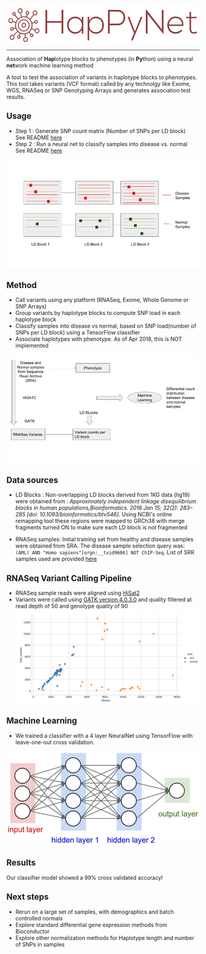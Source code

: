 <p align="left">
<img src="docs/images/logo_0.png" height="100">
</p>
<hr>


Association of **Hap**lotype blocks to phenotypes (in **Py**thon) using a neural **net**work machine learning method

A tool to test the association of variants in haplotype blocks to phenotypes.
This tool takes variants (VCF format) called by any technolgy like Exome, WGS, RNASeq or SNP Genotyping Arrays and generates association test results.

## Usage
   * Step 1 : Generate SNP count matrix (Number of SNPs per LD block) \
     See README [here](docs/README.md)
   * Step 2 : Run a neural net to classify samples into disease vs. normal \
     See README [here](docs/README.ML.md)

![alt text](docs/images/concept.png)

## Method
   * Call variants using any platform (RNASeq, Exome, Whole Genome or SNP Arrays)
   * Group variants by haplotype blocks to compute SNP load in each haplotype block
   * Classify samples into disease vs normal, based on SNP load(number of SNPs per LD block) using a TensorFlow classifier
   * Associate haplotypes with phenotype. As of Apr 2018, this is NOT implemented

![alt text](docs/images/flow.png)

## Data sources

   * LD Blocks : Non-overlapping LD blocks derived from 1KG data (hg19) were obtained from : *Approximately independent linkage disequilibrium blocks in human populations,Bioinformatics. 2016 Jan 15; 32(2): 283–285 [doi:  10.1093/bioinformatics/btv546]*. Using NCBI's online remapping tool these regions were mapped to GRCh38 with merge fragments turned ON to make sure each LD block is not fragmented

   * RNASeq samples: Initial training set from healthy and disease samples were obtained from SRA. The disease sample selection query was: `(AML) AND "Homo sapiens"[orgn:__txid9606] NOT ChIP-Seq`. List of SRR samples used are provided [here](test_data/SRR_lists)

## RNASeq Variant Calling Pipeline

   * RNASeq sample reads were aligned using [HiSat2](https://ccb.jhu.edu/software/hisat2/index.shtml)
   * Variants were called using [GATK version 4.0.3.0](https://github.com/broadinstitute/gatk/releases/download/4.0.3.0/gatk-4.0.3.0.zip)  and quality filtered at read depth of 50 and genotype quality of 90
![alt text](docs/images/VariantsvsCoverageDP50_GQ90.png)

## Machine Learning

   * We trained a classifier with a 4 layer NeuralNet using TensorFlow with leave-one-out cross validation.

   ![alt text](docs/images/simple_neural_network_header.jpg)

## Results

   Our classifier model showed a 99% cross validated accuracy!

## Next steps
   * Rerun on a large set of samples, with demographics and batch controlled normals
   * Explore standard differential gene expression methods from Bioconductor
   * Explore other normalization methods for Haplotype length and number of SNPs in samples
